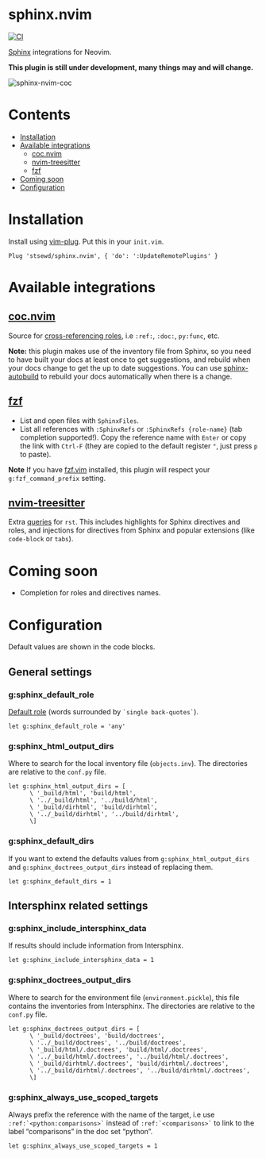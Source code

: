 # sphinx.nvim

[![CI](https://github.com/stsewd/sphinx.nvim/workflows/CI/badge.svg)](https://github.com/stsewd/sphinx.nvim/actions?query=workflow%3ACI)

[Sphinx](https://www.sphinx-doc.org/) integrations for Neovim.

**This plugin is still under development, many things may and will change.**

![sphinx-nvim-coc](https://user-images.githubusercontent.com/4975310/105564899-353d8f80-5cf2-11eb-8f05-63b1ed5c3106.gif)

# Contents

* [Installation](#installation)
* [Available integrations](#available-integrations)
  - [coc.nvim](#cocnvim)
  - [nvim-treesitter](#nvim-treesitter)
  - [fzf](#fzf)
* [Coming soon](#coming-soon)
* [Configuration](#configuration)

# Installation

Install using [vim-plug](https://github.com/junegunn/vim-plug).
Put this in your `init.vim`.

```vim
Plug 'stsewd/sphinx.nvim', { 'do': ':UpdateRemotePlugins' }
```

# Available integrations

## [coc.nvim](https://github.com/neoclide/coc.nvim/)

Source for [cross-referencing roles](https://www.sphinx-doc.org/en/master/usage/restructuredtext/roles.html#cross-referencing-syntax),
i.e `:ref:`, `:doc:`, `py:func`, etc.

**Note:** this plugin makes use of the inventory file from Sphinx,
so you need to have built your docs at least once to get suggestions,
and rebuild when your docs change to get the up to date suggestions.
You can use [sphinx-autobuild](https://github.com/GaretJax/sphinx-autobuild) to rebuild your docs automatically when there is a change.

## [fzf](https://github.com/junegunn/fzf/)

- List and open files with `SphinxFiles`.
- List all references with `:SphinxRefs` or `:SphinxRefs {role-name}` (tab completion supported!).
  Copy the reference name with `Enter` or copy the link with `Ctrl-F`
  (they are copied to the default register `"`, just press `p` to paste).

**Note** If you have [fzf.vim](https://github.com/junegunn/fzf.vim) installed,
this plugin will respect your `g:fzf_command_prefix` setting.

## [nvim-treesitter](https://github.com/nvim-treesitter/nvim-treesitter)

Extra [queries](after/queries/rst/) for `rst`.
This includes highlights for Sphinx directives and roles,
and injections for directives from Sphinx and popular extensions (like ``code-block`` or ``tabs``).

# Coming soon

- Completion for roles and directives names.

# Configuration

Default values are shown in the code blocks.

## General settings

### g:sphinx_default_role

[Default role](https://www.sphinx-doc.org/page/usage/configuration.html#confval-default_role) (words surrounded by `` `single back-quotes` ``).

```vim
let g:sphinx_default_role = 'any'
```

### g:sphinx_html_output_dirs

Where to search for the local inventory file (`objects.inv`).
The directories are relative to the `conf.py` file.

```vim
let g:sphinx_html_output_dirs = [
      \ '_build/html', 'build/html',
      \ '../_build/html', '../build/html',
      \ '_build/dirhtml', 'build/dirhtml',
      \ '../_build/dirhtml', '../build/dirhtml',
      \]
```

### g:sphinx_default_dirs

If you want to extend the defaults values from `g:sphinx_html_output_dirs` and `g:sphinx_doctrees_output_dirs`
instead of replacing them.

```vim
let g:sphinx_default_dirs = 1
```

## Intersphinx related settings

### g:sphinx_include_intersphinx_data

If results should include information from Intersphinx.

```vim
let g:sphinx_include_intersphinx_data = 1
```

### g:sphinx_doctrees_output_dirs

Where to search for the environment file (`environment.pickle`),
this file contains the inventories from Intersphinx.
The directories are relative to the `conf.py` file.

```vim
let g:sphinx_doctrees_output_dirs = [
      \ '_build/doctrees', 'build/doctrees',
      \ '../_build/doctrees', '../build/doctrees',
      \ '_build/html/.doctrees', 'build/html/.doctrees',
      \ '../_build/html/.doctrees', '../build/html/.doctrees',
      \ '_build/dirhtml/.doctrees', 'build/dirhtml/.doctrees',
      \ '../_build/dirhtml/.doctrees', '../build/dirhtml/.doctrees',
      \]
```

### g:sphinx_always_use_scoped_targets

Always prefix the reference with the name of the target,
i.e use `` :ref:`<python:comparisons>` `` instead of `` :ref:`<comparisons>` ``
to link to the label “comparisons” in the doc set “python”.

```vim
let g:sphinx_always_use_scoped_targets = 1
```
